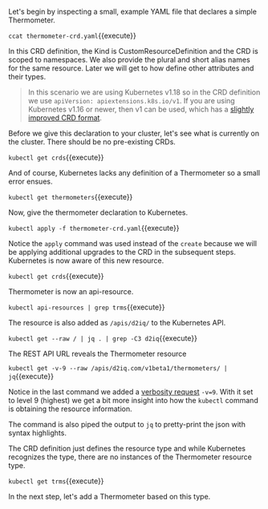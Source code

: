 Let's begin by inspecting a small, example YAML file that declares a simple Thermometer.

`ccat thermometer-crd.yaml`{{execute}}

In this CRD definition, the Kind is CustomResourceDefinition and the CRD is scoped to namespaces. We also provide the plural and short alias names for the same resource. Later we will get to how define other attributes and their types.

> In this scenario we are using Kubernetes v1.18 so in the CRD definition we use `apiVersion: apiextensions.k8s.io/v1`. If you are using Kubernetes v1.16 or newer, then v1 can be used, which has a [slightly improved CRD format](https://kubernetes.io/docs/tasks/access-kubernetes-api/custom-resources/custom-resource-definition-versioning/#specify-multiple-versions).

Before we give this declaration to your cluster, let's see what is currently on the cluster. There should be no pre-existing CRDs.

`kubectl get crds`{{execute}}

And of course, Kubernetes lacks any definition of a Thermometer so a small error ensues.

`kubectl get thermometers`{{execute}}

Now, give the thermometer declaration to Kubernetes.

`kubectl apply -f thermometer-crd.yaml`{{execute}}

Notice the `apply` command was used instead of the `create` because we will be applying additional upgrades to the CRD in the subsequent steps. Kubernetes is now aware of this new resource.

`kubectl get crds`{{execute}}

Thermometer is now an api-resource.

`kubectl api-resources | grep trms`{{execute}}

The resource is also added as `/apis/d2iq/` to the Kubernetes API.

`kubectl get --raw / | jq . | grep -C3 d2iq`{{execute}}

The REST API URL reveals the Thermometer resource

`kubectl get -v-9 --raw /apis/d2iq.com/v1beta1/thermometers/ | jq`{{execute}}

Notice in the last command we added a [verbosity request](https://kubernetes.io/docs/reference/kubectl/cheatsheet/#kubectl-output-verbosity-and-debugging) `-v=9`. With it set to level 9 (highest) we get a bit more insight into how the `kubectl` command is obtaining the resource information.

The command is also piped the output to `jq` to pretty-print the json with syntax highlights.

The CRD definition just defines the resource type and while Kubernetes recognizes the type, there are no instances of the Thermometer resource type.

`kubectl get trms`{{execute}}

In the next step, let's add a Thermometer based on this type.
